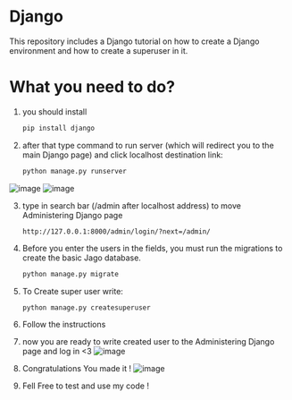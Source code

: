 # Django
This repository includes a Django tutorial on how to create a Django environment and how to create a superuser in it.

# What you need to do?
1. you should install
     ```py
     pip install django
2. after that type command to run server (which will redirect you to the main Django page) and click localhost destination link:
     ```py
     python manage.py runserver
     
     
![image](https://github.com/DonKravche/django-test/assets/138400870/6f77ee07-9d1d-4cc4-b73f-4b5cde059c85)
![image](https://github.com/DonKravche/django-test/assets/138400870/dccc17e9-6652-4039-8047-3883fcfcd7c0)

3. type in search bar (/admin after localhost address) to move Administering Django page
     ```
     http://127.0.0.1:8000/admin/login/?next=/admin/

4. Before you enter the users in the fields, you must run the migrations to create the basic Jago database.
     ```py
     python manage.py migrate

5. To Create super user write:
     ```py
     python manage.py createsuperuser
     
6. Follow the instructions

7. now you are ready to write created user to the Administering Django page and log in <3
     ![image](https://github.com/DonKravche/django-test/assets/138400870/e00afa62-409a-40dd-8d08-f67fa41a3471)
     
8. Congratulations You made it !
  ![image](https://github.com/DonKravche/django-test/assets/138400870/9ac3de9b-f6e2-4ff6-96e2-ebff650bdb80)

9. Fell Free to test and use my code !
